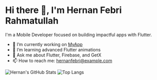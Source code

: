 # Hi there 👋, I'm Hernan Febri Rahmatullah
I'm a Mobile Developer focused on building impactful apps with Flutter.

- 🔭 I’m currently working on [MyApp](https://github.com/username/myapp)
- 🌱 I’m learning advanced Flutter animations
- 💬 Ask me about Flutter, Firebase, and GetX
- 📫 How to reach me: [hernanfebri@example.com](mailto:hernanfebri@example.com)

![Hernan's GitHub Stats](https://github-readme-stats.vercel.app/api?username=hernanfebrirahmatullah&show_icons=true&theme=radical)
![Top Langs](https://github-readme-stats.vercel.app/api/top-langs/?username=hernanfebrirahmatullah&layout=compact)
